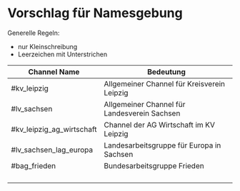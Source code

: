 # Vorschlag für Namesgebung

Generelle Regeln:

- nur Kleinschreibung
- Leerzeichen mit Unterstrichen



| Channel Name              | Bedeutung                                |
| ------------------------- | ---------------------------------------- |
| #kv_leipzig               | Allgemeiner Channel für Kreisverein Leipzig |
| #lv_sachsen               | Allgemeiner Channel für Landesverein Sachsen |
| #kv_leipzig_ag_wirtschaft | Channel der AG Wirtschaft im KV Leipzig  |
| #lv_sachsen_lag_europa    | Landesarbeitsgruppe für Europa in Sachsen |
| #bag_frieden              | Bundesarbeitsgruppe Frieden              |
|                           |                                          |
|                           |                                          |
|                           |                                          |
|                           |                                          |

